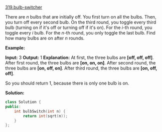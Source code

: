 [319.bulb-switcher](https://leetcode.com/problems/bulb-switcher/)  

There are _n_ bulbs that are initially off. You first turn on all the bulbs. Then, you turn off every second bulb. On the third round, you toggle every third bulb (turning on if it's off or turning off if it's on). For the _i_\-th round, you toggle every _i_ bulb. For the _n_\-th round, you only toggle the last bulb. Find how many bulbs are on after _n_ rounds.

**Example:**

**Input:** 3
**Output:** 1 
**Explanation:** 
At first, the three bulbs are **\[off, off, off\]**.
After first round, the three bulbs are **\[on, on, on\]**.
After second round, the three bulbs are **\[on, off, on\]**.
After third round, the three bulbs are **\[on, off, off\]**. 

So you should return 1, because there is only one bulb is on.  



**Solution:**  

```cpp
class Solution {
public:
    int bulbSwitch(int n) {
        return int(sqrt(n));
    }
};
```
      